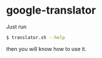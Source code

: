 # google-translator

Just run
``` bash
$ translator.sh --help
```
then you will know how to use it.
